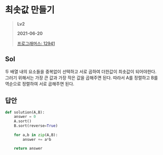 # 최솟값 만들기
> **Lv2**
>
> **2021-06-20**
>
> [프로그래머스: 12941](https://programmers.co.kr/learn/courses/30/lessons/12941)



## Sol

두 배열 내의 요소들을 중복없이 선택하고 서로 곱하여 더한값이 최솟값이 되어야한다.  
그러기 위해서는 가장 큰 값과 가장 작은 값을 곱해주면 된다. 따라서 A를 정렬하고 B를 역순으로 정렬하여 서로 곱해주면 된다.


## 답안
```python
def solution(A,B):
    answer = 0
    A.sort()
    B.sort(reverse=True)
    
    for a,b in zip(A,B):
        answer += a*b

    return answer
```